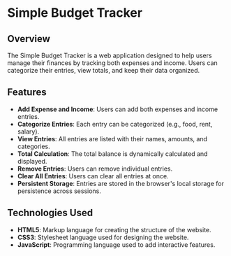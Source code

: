 # Simple Budget Tracker

## Overview

The Simple Budget Tracker is a web application designed to help users manage their finances by tracking both expenses and income. Users can categorize their entries, view totals, and keep their data organized.

## Features

- **Add Expense and Income**: Users can add both expenses and income entries.
- **Categorize Entries**: Each entry can be categorized (e.g., food, rent, salary).
- **View Entries**: All entries are listed with their names, amounts, and categories.
- **Total Calculation**: The total balance is dynamically calculated and displayed.
- **Remove Entries**: Users can remove individual entries.
- **Clear All Entries**: Users can clear all entries at once.
- **Persistent Storage**: Entries are stored in the browser's local storage for persistence across sessions.

## Technologies Used

- **HTML5**: Markup language for creating the structure of the website.
- **CSS3**: Stylesheet language used for designing the website.
- **JavaScript**: Programming language used to add interactive features.

